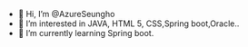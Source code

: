 - 👋 Hi, I’m @AzureSeungho
- 👀 I’m interested in JAVA, HTML 5, CSS,Spring boot,Oracle..
- 🌱 I’m currently learning Spring boot.

<!---
AzureSeungho/AzureSeungho is a ✨ special ✨ repository because its `README.md` (this file) appears on your GitHub profile.
You can click the Preview link to take a look at your changes.
--->
